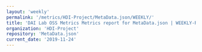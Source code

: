 ```yaml
---
layout: 'weekly'
permalink: '/metrics/HDI-Project/MetaData.json/WEEKLY/'
title: 'DAI Lab OSS Metrics Metrics report for MetaData.json | WEEKLY-REPORT-2019-11-24'
organization: 'HDI-Project'
repository: 'MetaData.json'
current_date: '2019-11-24'
---
```

